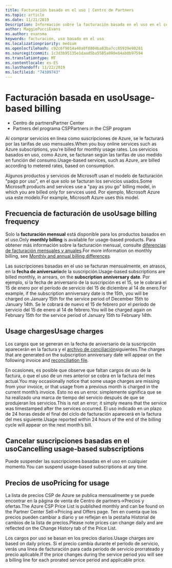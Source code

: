 ```yaml
---
title: Facturación basada en el uso | Centro de Partners
ms.topic: article
ms.date: 11/21/2019
Description: Información sobre la facturación basada en el uso en el centro de Partners, donde se le facturarán las tarifas de uso mensuales.
author: MaggiePucciEvans
ms.author: evansma
keywords: facturación, uso basado en el uso
ms.localizationpriority: medium
ms.openlocfilehash: c92c6f9014a40a0f8804ba83ba7cc85939e90281
ms.sourcegitcommit: 1c3d3b95135e1daad5ba5585a090e84ab0b97594
ms.translationtype: MT
ms.contentlocale: es-ES
ms.lasthandoff: 11/22/2019
ms.locfileid: "74389743"
---
```

# <a name="usage-based-billing"></a><span data-ttu-id="3f365-104">Facturación basada en uso</span><span class="sxs-lookup"><span data-stu-id="3f365-104">Usage-based billing</span></span>

- <span data-ttu-id="3f365-105">Centro de partners</span><span class="sxs-lookup"><span data-stu-id="3f365-105">Partner Center</span></span>
- <span data-ttu-id="3f365-106">Partners del programa CSP</span><span class="sxs-lookup"><span data-stu-id="3f365-106">Partners in the CSP program</span></span>

<span data-ttu-id="3f365-107">Al comprar servicios en línea como suscripciones de Azure, se le facturará por las tarifas de uso mensuales.</span><span class="sxs-lookup"><span data-stu-id="3f365-107">When you buy online services such as Azure subscriptions, you’re billed for monthly usage rates.</span></span> <span data-ttu-id="3f365-108">Los servicios basados en uso, como Azure, se facturan según las tarifas de uso medido en función del consumo.</span><span class="sxs-lookup"><span data-stu-id="3f365-108">Usage-based services, such as Azure, are billed according to metered rates, based on consumption.</span></span>

<span data-ttu-id="3f365-109">Algunos productos y servicios de Microsoft usan el modelo de facturación "pago por uso", en el que solo se facturan los servicios usados.</span><span class="sxs-lookup"><span data-stu-id="3f365-109">Some Microsoft products and services use a "pay as you go" billing model, in which you are billed only for services used.</span></span> <span data-ttu-id="3f365-110">Por ejemplo, Microsoft Azure usa este modelo.</span><span class="sxs-lookup"><span data-stu-id="3f365-110">For example, Microsoft Azure uses this model.</span></span> 

## <a name="usage-billing-frequency"></a><span data-ttu-id="3f365-111">Frecuencia de facturación de uso</span><span class="sxs-lookup"><span data-stu-id="3f365-111">Usage billing frequency</span></span>

<span data-ttu-id="3f365-112">Solo la **facturación mensual** está disponible para los productos basados en el uso.</span><span class="sxs-lookup"><span data-stu-id="3f365-112">Only **monthly billing** is available for usage-based products.</span></span> <span data-ttu-id="3f365-113">Para obtener más información sobre la facturación mensual, consulte [diferencias de facturación mensuales y anuales](billing-annual-monthly.md).</span><span class="sxs-lookup"><span data-stu-id="3f365-113">For more information on monthly billing, see [Monthly and annual billing differences](billing-annual-monthly.md).</span></span>

<span data-ttu-id="3f365-114">Las suscripciones basadas en el uso se facturan mensualmente, en atrasos, en la **fecha de aniversario**de la suscripción.</span><span class="sxs-lookup"><span data-stu-id="3f365-114">Usage-based subscriptions are billed monthly, in arrears, on the **subscription anniversary date**.</span></span> <span data-ttu-id="3f365-115">Por ejemplo, si la fecha de aniversario de la suscripción es el 15, se le cobrará el 15 de enero por el período de servicio del 15 de diciembre al 14 de enero.</span><span class="sxs-lookup"><span data-stu-id="3f365-115">For example, if the subscription anniversary date is the 15th, you will be charged on January 15th for the service period of December 15th to January 14th.</span></span> <span data-ttu-id="3f365-116">Se le cobrará de nuevo el 15 de febrero por el período de servicio del 15 de enero al 14 de febrero.</span><span class="sxs-lookup"><span data-stu-id="3f365-116">You will be charged again on February 15th for the service period of January 15th to February 14th.</span></span> 

## <a name="usage-charges"></a><span data-ttu-id="3f365-117">Usage charges</span><span class="sxs-lookup"><span data-stu-id="3f365-117">Usage charges</span></span>

<span data-ttu-id="3f365-118">Los cargos que se generan en la fecha de aniversario de la suscripción aparecerán en la factura y el [archivo de conciliación](usage-based-recon-files.md)siguientes.</span><span class="sxs-lookup"><span data-stu-id="3f365-118">The charges that are generated on the subscription anniversary date will appear on the following invoice and [reconciliation file](usage-based-recon-files.md).</span></span>

<span data-ttu-id="3f365-119">En ocasiones, es posible que observe que faltan cargos de uso de la factura, o que el uso de un mes anterior se cobra en la factura del mes actual.</span><span class="sxs-lookup"><span data-stu-id="3f365-119">You may occasionally notice that some usage charges are missing from your invoice, or that usage from a previous month is charged in the current month’s invoice.</span></span> <span data-ttu-id="3f365-120">Esto no es un error. simplemente significa que se ha realizado una marca de tiempo del servicio después de que se produjeran los servicios.</span><span class="sxs-lookup"><span data-stu-id="3f365-120">This is not an error; it simply means that the service was timestamped after the services occurred.</span></span> <span data-ttu-id="3f365-121">El uso indicado en un plazo de 24 horas desde el final del ciclo de facturación aparecerá en la factura del mes siguiente.</span><span class="sxs-lookup"><span data-stu-id="3f365-121">Usage reported within 24 hours of the end of the billing cycle will appear on the next month’s bill.</span></span>

## <a name="cancelling-usage-based-subscriptions"></a><span data-ttu-id="3f365-122">Cancelar suscripciones basadas en el uso</span><span class="sxs-lookup"><span data-stu-id="3f365-122">Cancelling usage-based subscriptions</span></span>

<span data-ttu-id="3f365-123">Puede suspender las suscripciones basadas en el uso en cualquier momento.</span><span class="sxs-lookup"><span data-stu-id="3f365-123">You can suspend usage-based subscriptions at any time.</span></span>

## <a name="pricing-for-usage"></a><span data-ttu-id="3f365-124">Precios de uso</span><span class="sxs-lookup"><span data-stu-id="3f365-124">Pricing for usage</span></span>

<span data-ttu-id="3f365-125">La lista de precios CSP de Azure se publica mensualmente y se puede encontrar en la página de venta de Centro de partners->Precios y ofertas.</span><span class="sxs-lookup"><span data-stu-id="3f365-125">The Azure CSP Price List is published monthly and can be found on the Partner Center Sell->Pricing and Offers page.</span></span> <span data-ttu-id="3f365-126">Ten en cuenta que los precios pueden cambiar a diario y se reflejan en la pestaña Historial de cambios de la lista de precios.</span><span class="sxs-lookup"><span data-stu-id="3f365-126">Please note prices can change daily and are reflected on the Change History tab of the Price List.</span></span>

<span data-ttu-id="3f365-127">Los cargos por uso se basan en los precios diarios.</span><span class="sxs-lookup"><span data-stu-id="3f365-127">Usage charges are based on daily prices.</span></span> <span data-ttu-id="3f365-128">Si el precio cambia durante el período de servicio, verás una línea de facturación para cada período de servicio prorrateado y precio aplicable.</span><span class="sxs-lookup"><span data-stu-id="3f365-128">If the price changes during the service period you will see a billing line for each prorated service period and applicable price.</span></span>
